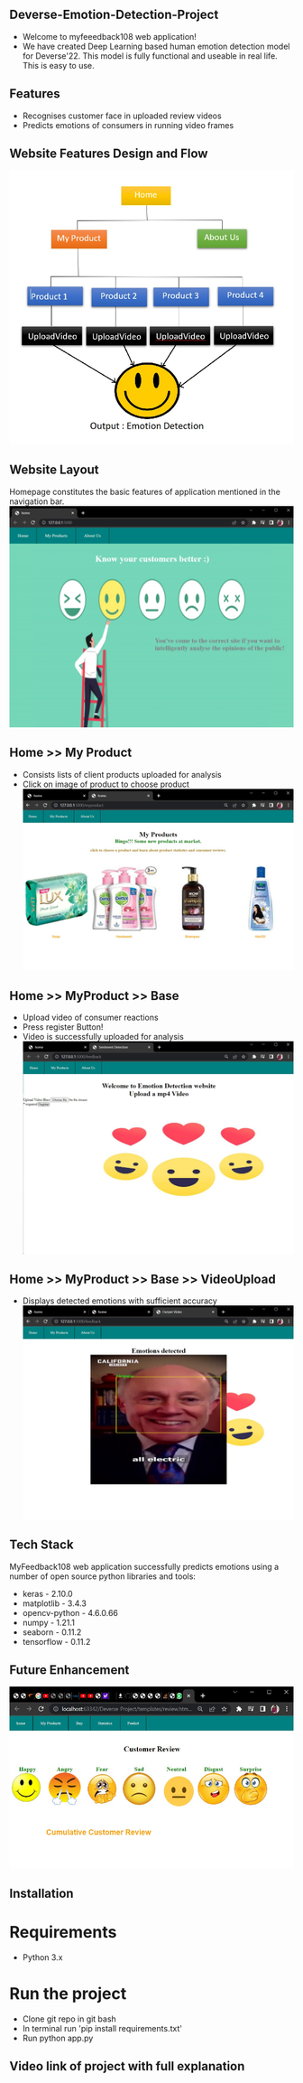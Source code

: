 ## Deverse-Emotion-Detection-Project
- Welcome to myfeeedback108 web application!
- We have created Deep Learning based human emotion detection model for Deverse'22. This model is fully functional and useable in real life. This is easy to use.

## Features
- Recognises customer face in uploaded review videos
- Predicts emotions of consumers in running video frames

## Website Features Design and Flow
![](./images/flowchart.jpeg)

## Website Layout
Homepage constitutes the basic features of application mentioned in the navigation bar.
![](./images/home.jpeg)

## Home >> My Product
- Consists lists of client products uploaded for analysis
- Click on image of product to choose product
![](./images/myproduct.jpeg)

## Home >> MyProduct >> Base
- Upload video of consumer reactions 
- Press register Button!
- Video is successfully uploaded for analysis
![](./images/uploadvideo.jpeg)

## Home >> MyProduct >> Base >> VideoUpload
- Displays detected emotions with sufficient accuracy
![](./images/output.jpeg)

## Tech Stack
MyFeedback108 web application successfully predicts emotions using a number of open source python libraries and tools:
- keras - 2.10.0
- matplotlib - 3.4.3
- opencv-python - 4.6.0.66
- numpy - 1.21.1
- seaborn - 0.11.2
- tensorflow - 0.11.2

## Future Enhancement 
![](./images/scope.jpeg)

## Installation
# Requirements
- Python 3.x

# Run the project
- Clone git repo in git bash
- In terminal run 'pip install requirements.txt'
- Run python app.py

## Video link of project with full explanation
